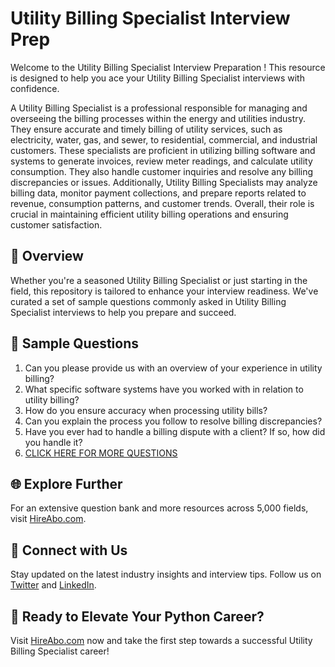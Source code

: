 # Utility Billing Specialist Interview Prep

Welcome to the Utility Billing Specialist Interview Preparation ! This resource is designed to help you ace your Utility Billing Specialist interviews with confidence.

A Utility Billing Specialist is a professional responsible for managing and overseeing the billing processes within the energy and utilities industry. They ensure accurate and timely billing of utility services, such as electricity, water, gas, and sewer, to residential, commercial, and industrial customers. These specialists are proficient in utilizing billing software and systems to generate invoices, review meter readings, and calculate utility consumption. They also handle customer inquiries and resolve any billing discrepancies or issues. Additionally, Utility Billing Specialists may analyze billing data, monitor payment collections, and prepare reports related to revenue, consumption patterns, and customer trends. Overall, their role is crucial in maintaining efficient utility billing operations and ensuring customer satisfaction.

## 🚀 Overview

Whether you're a seasoned Utility Billing Specialist or just starting in the field, this repository is tailored to enhance your interview readiness. We've curated a set of sample questions commonly asked in Utility Billing Specialist interviews to help you prepare and succeed.

## 📝 Sample Questions

1. Can you please provide us with an overview of your experience in utility billing?
2. What specific software systems have you worked with in relation to utility billing?
3. How do you ensure accuracy when processing utility bills?
4. Can you explain the process you follow to resolve billing discrepancies?
5. Have you ever had to handle a billing dispute with a client? If so, how did you handle it?
6. [CLICK HERE FOR MORE QUESTIONS](https://hireabo.com/job/20_2_7/Utility%20Billing%20Specialist)

## 🌐 Explore Further

For an extensive question bank and more resources across 5,000 fields, visit [HireAbo.com](https://www.hireabo.com).

## 📱 Connect with Us

Stay updated on the latest industry insights and interview tips. Follow us on [Twitter](https://twitter.com/hireabo) and [LinkedIn](https://www.linkedin.com/in/hire-abo-3609972a8/).

## 🚀 Ready to Elevate Your Python Career?

Visit [HireAbo.com](https://www.hireabo.com) now and take the first step towards a successful Utility Billing Specialist career!